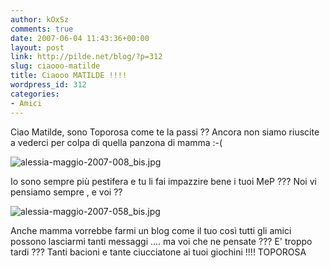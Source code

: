 ```yaml
---
author: kOxSz
comments: true
date: 2007-06-04 11:43:36+00:00
layout: post
link: http://pilde.net/blog/?p=312
slug: ciaooo-matilde
title: Ciaooo MATILDE !!!!
wordpress_id: 312
categories:
- Amici
---
```


Ciao Matilde, sono Toporosa come te la passi ?? Ancora non siamo riuscite a vederci per colpa di quella panzona di mamma :-(

![alessia-maggio-2007-008_bis.jpg](http://pilde.net/blog/wp-content/uploads/2007/06/alessia-maggio-2007-008_bis.jpg)




Io sono sempre più pestifera e tu li fai impazzire bene i tuoi MeP ??? Noi vi pensiamo sempre , e voi ??

![alessia-maggio-2007-058_bis.jpg](http://pilde.net/blog/wp-content/uploads/2007/06/alessia-maggio-2007-058_bis.jpg)




Anche mamma vorrebbe farmi un blog come il tuo così tutti gli amici possono lasciarmi tanti messaggi .... ma voi che ne pensate ??? E' troppo tardi ??? Tanti bacioni e tante ciucciatone ai tuoi giochini !!!! TOPOROSA
